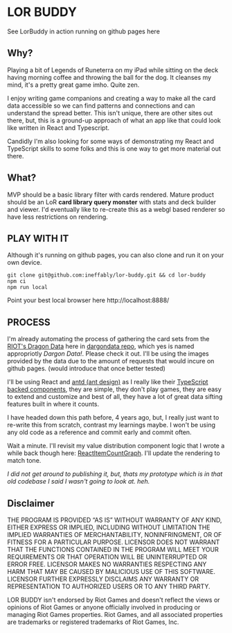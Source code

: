 # LOR BUDDY

See LorBuddy in action running on github pages here

## Why?

Playing a bit of Legends of Runeterra on my iPad while sitting on the deck having morning coffee and throwing the ball for the dog. It cleanses my mind, it's a pretty great game imho. Quite zen.

I enjoy writing game companions and creating a way to make all the card data accessible so we can find patterns and connections and can understand the spread better. This isn't unique, there are other sites out there, but, this is a ground-up approach of what an app like that could look like written in React and Typescript. 

Candidly I'm also looking for some ways of demonstrating my React and TypeScript skills to some folks and this is one way to get more material out there.

## What?

MVP should be a basic library filter with cards rendered. Mature product should be an LoR **card library query monster** with stats and deck builder and viewer. I'd eventually like to re-create this as a webgl based renderer so have less restrictions on rendering.

## PLAY WITH IT 

Although it's running on github pages, you can also clone and run it on your own device. 

```
git clone git@github.com:ineffably/lor-buddy.git && cd lor-buddy
npm ci
npm run local
```

Point your best local browser here http://localhost:8888/

## PROCESS

I'm already automating the process of gathering the card sets from the [RIOT's Dragon Data](https://developer.riotgames.com/docs/lor) here in [dargondata repo](https://github.com/ineffably/dargondata), which yes is named appropriotly *Dargon Data!*. Please check it out. I'll be using the images provided by the data due to the amount of requests that would incure on github pages. (would introduce that once better tested)

I'll be using React and [antd (ant design)](https://ant.design/docs/spec/introduce) as I really like their [TypeScript backed components](https://ant.design/components/overview/), they are simple, they don't play games, they are easy to extend and customize and best of all, they have a lot of great data sifting features built in where it counts.

I have headed down this path before, 4 years ago, but, I really just want to re-write this from scratch, contrast my learnings maybe. I won't be using any old code as a reference and commit early and commit often.

Wait a minute. I'll revisit my value distribution component logic that I wrote a while back though here: [ReactItemCountGraph](https://codesandbox.io/p/sandbox/react-item-count-graph-r6rk9?file=%2Fsrc%2FApp.js). I'll update the rendering to match tone. 

*I did not get around to publishing it, but, thats my prototype which is in that old codebase I said I wasn't going to look at. heh.*

## Disclaimer

THE PROGRAM IS PROVIDED “AS IS” WITHOUT WARRANTY OF ANY KIND, EITHER EXPRESS OR IMPLIED, INCLUDING WITHOUT LIMITATION THE IMPLIED WARRANTIES OF MERCHANTABILITY, NONINFRINGMENT, OR OF FITNESS FOR A PARTICULAR PURPOSE. LICENSOR DOES NOT WARRANT THAT THE FUNCTIONS CONTAINED IN THE PROGRAM WILL MEET YOUR REQUIREMENTS OR THAT OPERATION WILL BE UNINTERRUPTED OR ERROR FREE. LICENSOR MAKES NO WARRANTIES RESPECTING ANY HARM THAT MAY BE CAUSED BY MALICIOUS USE OF THIS SOFTWARE. LICENSOR FURTHER EXPRESSLY DISCLAIMS ANY WARRANTY OR REPRESENTATION TO AUTHORIZED USERS OR TO ANY THIRD PARTY.

LOR BUDDY isn't endorsed by Riot Games and doesn't reflect the views or opinions of Riot Games or anyone officially involved in producing or managing Riot Games properties. Riot Games, and all associated properties are trademarks or registered trademarks of Riot Games, Inc.
